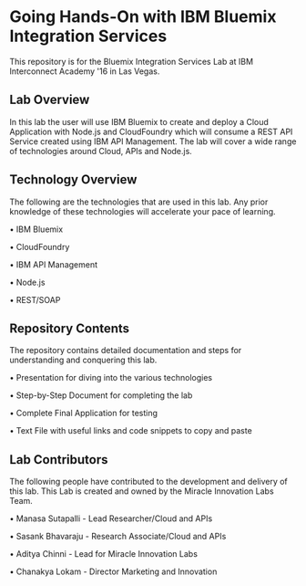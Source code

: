 # Going Hands-On with IBM Bluemix Integration Services

This repository is for the Bluemix Integration Services Lab at IBM Interconnect Academy '16 in Las Vegas.

## Lab Overview

In this lab the user will use IBM Bluemix to create and deploy a Cloud Application with Node.js and CloudFoundry which will consume a REST API Service created using IBM API Management. The lab will cover a wide range of technologies around Cloud, APIs and Node.js. 

## Technology Overview

The following are the technologies that are used in this lab. Any prior knowledge of these technologies will accelerate your pace of learning. 

• IBM Bluemix

• CloudFoundry

• IBM API Management

• Node.js

• REST/SOAP

## Repository Contents

The repository contains detailed documentation and steps for understanding and conquering this lab. 

• Presentation for diving into the various technologies 

• Step-by-Step Document for completing the lab

• Complete Final Application for testing

• Text File with useful links and code snippets to copy and paste

## Lab Contributors

The following people have contributed to the development and delivery of this lab. This Lab is created and owned by the Miracle Innovation Labs Team. 

• Manasa Sutapalli - Lead Researcher/Cloud and APIs

• Sasank Bhavaraju - Research Associate/Cloud and APIs

• Aditya Chinni - Lead for Miracle Innovation Labs

• Chanakya Lokam - Director Marketing and Innovation

